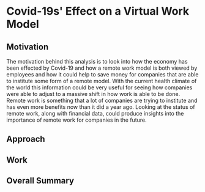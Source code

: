 # Covid-19s' Effect on a Virtual Work Model

## Motivation
The motivation behind this analysis is to look into how the economy has been effected by Covid-19 and how a remote work model is both viewed by employees and how it could help to save money for companies that are able to institute some form of a remote model. With the current health climate of the world this information could be very useful for seeing how companies were able to adjust to a massive shift in how work is able to be done. Remote work is something that a lot of companies are trying to institute and has even more benefits now than it did a year ago. Looking at the status of remote work, along with financial data, could produce insights into the importance of remote work for companies in the future.
## Approach

## Work

## Overall Summary 





  
